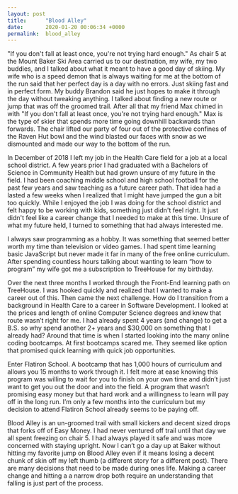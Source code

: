 ```yaml
---
layout: post
title:      "Blood Alley"
date:       2020-01-20 00:06:34 +0000
permalink:  blood_alley
---
```



"If you don't fall at least once, you're not trying hard enough." As chair 5 at the Mount Baker Ski Area carried us to our destination, my wife, my two buddies, and I talked about what it meant to have a good day of skiing. My wife who is a speed demon that is always waiting for me at the bottom of the run said that her perfect day is a day with no errors. Just skiing fast and in perfect form. My buddy Brandon said he just hopes to make it through the day without tweaking anything. I talked about finding a new route or jump that was off the groomed trail. After all that my friend Max chimed in with "If you don't fall at least once, you're not trying hard enough." Max is the type of skier that spends more time going downhill backwards than forwards. The chair lifted our party of four out of the protective confines of the Raven Hut bowl and the wind blasted our faces with snow as we dismounted and made our way to the bottom of the run.

In December of 2018 I left my job in the Health Care field for a job at a local school district. A few years prior I had graduated with a Bachelors of Science in Community Health but had grown unsure of my future in the field. I had been coaching middle school and high school football for the past few years and saw teaching as a future career path. That idea had a lasted a few weeks when I realized that I might have jumped the gun a bit too quickly. While I enjoyed the job I was doing for the school district and felt happy to be working with kids, something just didn't feel right. It just didn't feel like a career change that I needed to make at this time. Unsure of what my future held, I turned to something that had always interested me.

I always saw programming as a hobby. It was something that seemed better worth my time than television or video games. I had spent time learning basic JavaScript but never made  it far in many of the free online curriculum. After spending countless hours talking about wanting to learn “how to program” my wife got me a subscription to TreeHouse for my birthday.

Over the next three months I worked through the Front-End learning path on TreeHouse. I was hooked quickly and realized that I wanted to make a career out of this. Then came the next challenge. How do I transition from a background in Health Care to a career in Software Development. I looked at the prices and length of online Computer Science degrees and knew that route wasn’t right for me. I had already spent 4 years (and change) to get a B.S. so why spend another 2+ years and $30,000 on something that I already had? Around that time is when I started looking into the many online coding bootcamps. At first bootcamps scared me. They seemed like option that promised quick learning with quick job opportunities. 

Enter Flatiron School. A bootcamp that has 1,000 hours of curriculum and allows you 15 months to work through it. I felt more at ease knowing this program was willing to wait for you to finish on your own time and didn’t just want to get you out the door and into the field. A program that wasn’t promising easy money but that hard work and a willingness to learn will pay off in the long run. I’m only a few months into the curriculum but my decision to attend Flatiron School already seems to be paying off. 

Blood Alley is an un-groomed trail with small kickers and decent sized drops that forks off of Easy Money. I had never ventured off trail until that day we all spent freezing on chair 5. I had always played it safe and was more concerned with staying upright. Now I can’t go a day up at Baker without hitting my favorite jump on Blood Alley even if it means losing a decent chunk of skin off my left thumb (a different story for a different post). There are many decisions that need to be made during ones life. Making a career change and hitting a a narrow drop both require an understanding that falling is just part of the process.

